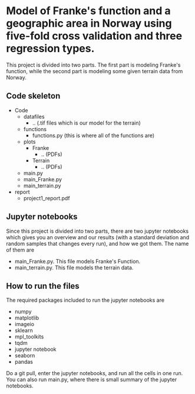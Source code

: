 # Model of Franke's function and a geographic area in Norway using five-fold cross validation and three regression types.
This project is divided into two parts. The first part is modeling Franke's function, while the second part is modeling some given terrain data from Norway.

## Code skeleton
- Code
  - datafiles
    - .. (.tif files which is our model for the terrain)
  - functions
    - functions.py (this is where all of the functions are)
  - plots
    - Franke
      - .. (PDFs)
    - Terrain
      - .. (PDFs)
  - main.py
  - main_Franke.py
  - main_terrain.py
- report
  - project1_report.pdf


## Jupyter notebooks
Since this project is divided into two parts, there are two jupyter notebooks which gives you an overview and our results (with a standard deviation and random samples that changes every run), and how we got them. The name of them are
- main_Franke.py. This file models Franke's Function.
- main_terrain.py. This file models the terrain data.


## How to run the files
The required packages included to run the jupyter notebooks are
- numpy
- matplotlib
- imageio
- sklearn
- mpl_toolkits
- tqdm
- jupyter notebook
- seaborn
- pandas

Do a git pull, enter the jupyter notebooks, and run all the cells in one run. You can also run main.py, where there is small summary of the jupyter notebooks.
